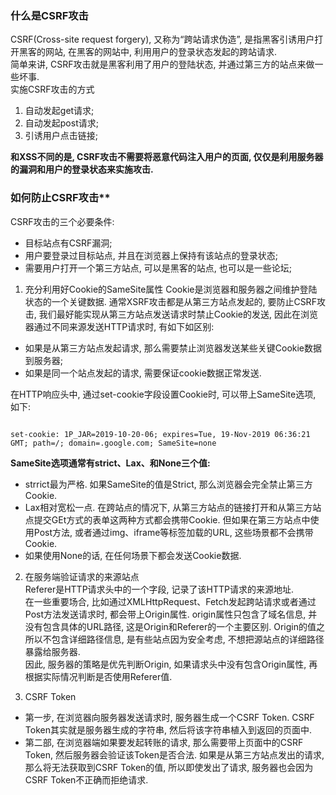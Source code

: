 ### 什么是CSRF攻击  
CSRF(Cross-site request forgery), 又称为“跨站请求伪造”, 是指黑客引诱用户打开黑客的网站, 在黑客的网站中, 利用用户的登录状态发起的跨站请求.   
简单来讲, CSRF攻击就是黑客利用了用户的登陆状态, 并通过第三方的站点来做一些坏事.  
实施CSRF攻击的方式
1. 自动发起get请求;  
2. 自动发起post请求;  
3. 引诱用户点击链接;  

**和XSS不同的是, CSRF攻击不需要将恶意代码注入用户的页面, 仅仅是利用服务器的漏洞和用户的登录状态来实施攻击.**  

### 如何防止CSRF攻击**

CSRF攻击的三个必要条件: 
- 目标站点有CSRF漏洞;  
- 用户要登录过目标站点, 并且在浏览器上保持有该站点的登录状态;  
- 需要用户打开一个第三方站点, 可以是黑客的站点, 也可以是一些论坛;  

1. 充分利用好Cookie的SameSite属性
Cookie是浏览器和服务器之间维护登陆状态的一个关键数据. 通常XSRF攻击都是从第三方站点发起的, 要防止CSRF攻击, 我们最好能实现从第三方站点发送请求时禁止Cookie的发送, 因此在浏览器通过不同来源发送HTTP请求时, 有如下如区别:  
- 如果是从第三方站点发起请求, 那么需要禁止浏览器发送某些关键Cookie数据到服务器;  
- 如果是同一个站点发起的请求, 需要保证cookie数据正常发送.  

在HTTP响应头中, 通过set-cookie字段设置Cookie时, 可以带上SameSite选项, 如下:  
```

set-cookie: 1P_JAR=2019-10-20-06; expires=Tue, 19-Nov-2019 06:36:21 GMT; path=/; domain=.google.com; SameSite=none
```
**SameSite选项通常有strict、Lax、和None三个值:**  
- strrict最为严格. 如果SameSite的值是Strict, 那么浏览器会完全禁止第三方Cookie.  
- Lax相对宽松一点. 在跨站点的情况下, 从第三方站点的链接打开和从第三方站点提交GEt方式的表单这两种方式都会携带Cookie. 但如果在第三方站点中使用Post方法, 或者通过img、iframe等标签加载的URL, 这些场景都不会携带Cookie.  
- 如果使用None的话, 在任何场景下都会发送Cookie数据.  

2. 在服务端验证请求的来源站点  
Referer是HTTP请求头中的一个字段, 记录了该HTTP请求的来源地址.  
在一些重要场合, 比如通过XMLHttpRequest、Fetch发起跨站请求或者通过Post方法发送请求时, 都会带上Origin属性. origin属性只包含了域名信息, 并没有包含具体的URL路径, 这是Origin和Referer的一个主要区别. 
Origin的值之所以不包含详细路径信息, 是有些站点因为安全考虑, 不想把源站点的详细路径暴露给服务器.  
因此, 服务器的策略是优先判断Origin, 如果请求头中没有包含Origin属性, 再根据实际情况判断是否使用Referer值.  

3. CSRF Token
- 第一步, 在浏览器向服务器发送请求时, 服务器生成一个CSRF Token. CSRF Token其实就是服务器生成的字符串, 然后将该字符串植入到返回的页面中.  
- 第二部, 在浏览器端如果要发起转账的请求, 那么需要带上页面中的CSRF Token, 然后服务器会验证该Token是否合法. 如果是从第三方站点发出的请求, 那么将无法获取到CSRF Token的值, 所以即使发出了请求, 服务器也会因为CSRF Token不正确而拒绝请求.  
